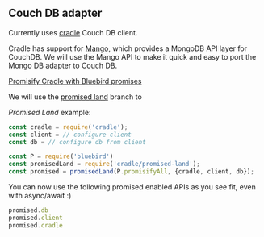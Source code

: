## Couch DB adapter

Currently uses [cradle](https://github.com/flatiron/cradle) Couch DB client.

Cradle has support for [Mango](https://github.com/cloudant/mango), which provides a MongoDB API layer for CouchDB.
We will use the Mango API to make it quick and easy to port the Mongo DB adapter to Couch DB.   

[Promisify Cradle with Bluebird promises](https://github.com/flatiron/cradle/issues/293)

We will use the [promised land](https://github.com/kristianmandrup/cradle/tree/promised-land) branch to 

*Promised Land* example:

```js
const cradle = require('cradle');
const client = // configure client
const db = // configure db from client

const P = require('bluebird')
const promisedLand = require('cradle/promised-land');
const promised = promisedLand(P.promisifyAll, {cradle, client, db});
```

You can now use the following promised enabled APIs as you see fit, even with async/await :)

```js
promised.db
promised.client
promised.cradle
```